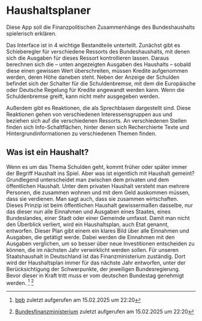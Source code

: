 # Haushaltsplaner
Diese App soll die Finanzpolitischen Zusammenhänge des Bundeshaushalts spielerisch erklären.

Das Interface ist in 4 wichtige Bestandteile unterteilt.
Zunächst gibt es Schieberegler für verschiedene Ressorts des Bundeshaushalts, mit denen sich die Ausgaben für dieses Ressort kontrollieren lassen.
Daraus berechnen sich die – unten angezeigten Ausgaben des Haushalts – sobald diese einen gewissen Wert überschreiten, müssen Kredite aufgenommen werden,
deren Höhe daneben steht. Neben der Anzeige der Schulden befindet sich der Schalter für die Schuldenbremse, mit dem die Europäische oder Deutsche Regelung für Kredite angewandt werden kann.
Wenn die Schuldenbremse greift, kann nicht mehr ausgegeben werden.

Außerdem gibt es Reaktionen, die als Sprechblasen dargestellt sind. Diese Reaktionen gehen von verschiedenen Interessensgruppen aus und beziehen sich auf die verschiedenen Ressorts.
An verschiedenen Stellen finden sich Info-Schaltflächen, hinter denen sich Recherchierte Texte und Hintergrundinformationen zu verschiedenen Themen finden.


## Was ist ein Haushalt?
Wenn es um das Thema Schulden geht, kommt früher oder später immer der Begriff Haushalt ins Spiel. Aber was ist eigentlich mit Haushalt gemeint?
Grundlegend unterscheidet man zwischen dem privaten und dem öffentlichen Haushalt. 
Unter dem privaten Haushalt versteht man mehrere Personen, die zusammen wohnen und mit dem Geld auskommen müssen, dass sie verdienen. Man sagt auch, dass sie zusammen wirtschaften.
Dieses Prinzip ist beim öffentlichen Haushalt gewissermaßen dasselbe, nur das dieser nun alle Einnahmen und Ausgaben eines Staates, eines Bundeslandes, einer Stadt oder einer Gemeinde umfasst. Damit man nicht den Überblick verliert, wird ein Haushaltsplan, auch Etat genannt, entworfen. Dieser Plan gibt einem ein klares Bild über alle Einnahmen und Ausgaben, die getätigt werde.  Dabei werden die Einnahmen mit den Ausgaben verglichen, um so besser über neue Investitionen entscheiden zu können, die im nächsten Jahr verwirklicht werden sollen. 
Für unseren Staatshaushalt in Deutschland ist das Finanzministerium zuständig. Dort wird der Haushaltsplan immer für das nächste Jahr entworfen, unter der Berücksichtigung der Schwerpunkte, der jeweiligen Bundesregierung. Bevor dieser in Kraft tritt muss er vom deutschen Bundestag genehmigt werden. [^1] [^2]
[^1]: [bpb](https://www.bpb.de/kurz-knapp/lexika/das-junge-politik-lexikon/321171/staatshaushalt-haushalt/) zuletzt aufgerufen am 15.02.2025 um 22:20
[^2]: [Bundesfinanzministerium](https://www.bundesfinanzministerium.de/Content/DE/Standardartikel/Themen/Oeffentliche_Finanzen/Bundeshaushalt/so-entsteht-der-bundeshaushalt.html) zuletzt aufgerufen am 15.02.2025 um 22:20

